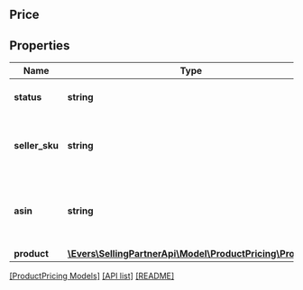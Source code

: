 ## Price

## Properties

Name | Type | Description | Notes
------------ | ------------- | ------------- | -------------
**status** | **string** | The status of the operation. |
**seller_sku** | **string** | The seller stock keeping unit (SKU) of the item. | [optional]
**asin** | **string** | The Amazon Standard Identification Number (ASIN) of the item. | [optional]
**product** | [**\Evers\SellingPartnerApi\Model\ProductPricing\Product**](Product.md) |  | [optional]

[[ProductPricing Models]](../) [[API list]](../../Api) [[README]](../../../README.md)
